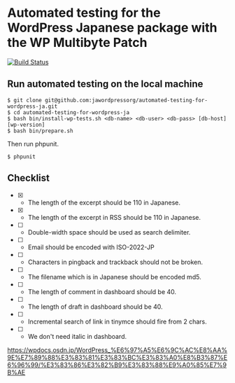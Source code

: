 # Automated testing for the WordPress Japanese package with the WP Multibyte Patch

[![Build Status](https://travis-ci.org/jawordpressorg/automated-testing-for-wordpress-ja.svg?branch=master)](https://travis-ci.org/jawordpressorg/automated-testing-for-wordpress-ja)

## Run automated testing on the local machine

```
$ git clone git@github.com:jawordpressorg/automated-testing-for-wordpress-ja.git
$ cd automated-testing-for-wordpress-ja
$ bash bin/install-wp-tests.sh <db-name> <db-user> <db-pass> [db-host] [wp-version]
$ bash bin/prepare.sh
```

Then run phpunit.

```
$ phpunit
```

## Checklist

* [x] - The length of the excerpt should be 110 in Japanese.
* [x] - The length of the excerpt in RSS should be 110 in Japanese.
* [ ] - Double-width space should be used as search delimiter.
* [ ] - Email should be encoded with ISO-2022-JP
* [ ] - Characters in pingback and trackback should not be broken.
* [ ] - The filename which is in Japanese should be encoded md5.
* [ ] - The length of comment in dashboard should be 40.
* [ ] - The length of draft in dashboard should be 40.
* [ ] - Incremental search of link in tinymce should fire from 2 chars.
* [ ] - We don't need italic in dashboard.

https://wpdocs.osdn.jp/WordPress_%E6%97%A5%E6%9C%AC%E8%AA%9E%E7%89%88%E3%83%81%E3%83%BC%E3%83%A0%E8%B3%87%E6%96%99/%E3%83%86%E3%82%B9%E3%83%88%E9%A0%85%E7%9B%AE
